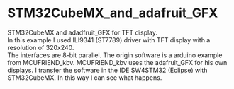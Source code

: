 # STM32CubeMX_and_adafruit_GFX
STM32CubeMX and adadfruit_GFX for TFT display.  
In this example I used ILI9341 (ST7789) driver with TFT display with a resolution of 320x240.  
The interfaces are 8-bit parallel.
The origin software is a arduino example from MCUFRIEND_kbv.
MCUFRIEND_kbv uses the adafruit_GFX for his own displays.
I transfer the software in the IDE SW4STM32 (Eclipse) with STM32CubeMX.
In this way I can see what happens.
